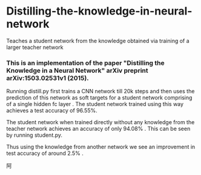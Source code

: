# Distilling-the-knowledge-in-neural-network
Teaches a student network from the knowledge obtained via training of a larger teacher network


### This is an implementation of the paper "Distilling the Knowledge in a Neural Network" arXiv preprint arXiv:1503.02531v1 (2015).

Running distill.py first trains a CNN network till 20k steps and then uses the prediction of this network as soft targets for a student network comprising of a single hidden fc layer . The student network trained using this way achieves a test accuracy of 96.55%.

The student network when trained directly without any knowledge from the teacher network achieves an accuracy of only 94.08% .
This can be seen by running student.py.

Thus using the knowledge from another network we see an improvement in test accuracy of around 2.5% .



阿   

